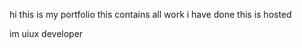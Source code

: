 hi this is my portfolio 
this contains all work i have done 
this is hosted 

im uiux developer 































